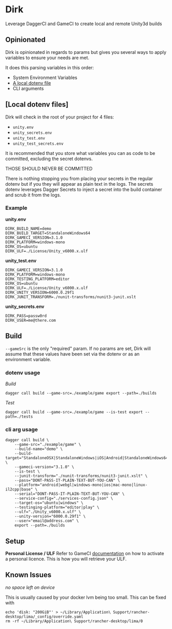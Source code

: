 # Dirk

Leverage DaggerCI and GameCI to create local and remote Unity3d builds

## Opinionated

Dirk is opinionated in regards to params but gives you several ways to apply variables to ensure your needs are met.

It does this parsing variables in this order:

- System Environment Variables
- [A local dotenv file](#local-dotenv-files)
- CLI arguments

## [Local dotenv files]

Dirk will check in the root of your project for 4 files:

- `unity.env`
- `unity_secrets.env`
- `unity_test.env`
- `unity_test_secrets.env`

It is recommended that you store what variables you can as code to be committed, excluding the secret dotenvs.

THOSE SHOULD NEVER BE COMMITTED

There is nothing stopping you from placing your secrets in the regular dotenv but if you they will appear as plain text in the logs. The secrets dotenv leverages Dagger Secrets to inject a secret into the build container and scrub it from the logs.

### Example

**unity.env**
```
DIRK_BUILD_NAME=demo
DIRK_BUILD_TARGET=StandaloneWindows64
DIRK_GAMECI_VERSION=3.1.0
DIRK_PLATFORM=windows-mono
DIRK_OS=ubuntu
DIRK_ULF=./License/Unity_v6000.x.ulf
```

**unity_test.env**
```
DIRK_GAMECI_VERSION=3.1.0
DIRK_PLATFORM=windows-mono
DIRK_TESTING_PLATFORM=editor
DIRK_OS=ubuntu
DIRK_ULF=./License/Unity_v6000.x.ulf
DIRK_UNITY_VERSION=6000.0.29f1
DIRK_JUNIT_TRANSFORM=./nunit-transforms/nunit3-junit.xslt
```

**unity_secrets.env**
```
DIRK_PASS=passw0rd
DIRK_USER=me@there.com
```

## Build

`--gameSrc` is the only "required" param. If no params are set, Dirk will assume that these values have been set via the dotenv or as an environment variable.

### dotenv usage

*Build*

```
dagger call build --game-src=./example/game export --path=./builds
```

*Test*
```
dagger call build --game-src=./example/game --is-test export --path=./tests
```

### cli arg usage
```
dagger call build \
    --game-src="./example/game" \
    --build-name="demo" \
    --build-target="StandaloneOSX|StandaloneWindows|iOS|Android|StandaloneWindows64|WebGL|StandaloneLinux64|tvOS" \
    --gameci-version="3.1.0" \
    --is-test \
    --junit-transform="./nunit-transforms/nunit3-junit.xslt" \
    --pass="DONT-PASS-IT-PLAIN-TEXT-BUT-YOU-CAN" \
    --platform="android|webgl|windows-mono|ios|mac-mono|linux-il2cpp|base" \
    --serial="DONT-PASS-IT-PLAIN-TEXT-BUT-YOU-CAN" \
    --service-config="./services-config.json" \
    --target-os="ubuntu|windows" \
    --testinging-platform="editor|play" \
    --ulf="./Unity_v6000.x.ulf" \
    --unity-version="6000.0.29f1" \
    --user="email@address.com" \
    export --path=./builds
```

## Setup

**Personal License / ULF**
Refer to GameCI [documentation](https://game.ci/docs/gitlab/activation#b-locally) on how to activate a personal licence. This is how you will retrieve your ULF.

## Known Issues

*no space left on device*

This is usually caused by your docker lvm being too small. This can be fixed with 

```
echo 'disk: "200GiB"' > ~/Library/Application\ Support/rancher-desktop/lima/_config/override.yaml
rm -rf ~/Library/Application\ Support/rancher-desktop/lima/0
```
